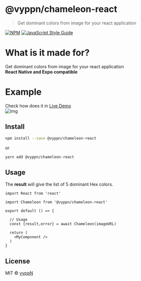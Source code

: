 # @vyppn/chameleon-react

> Get dominant colors from image for your react application

[![NPM](https://img.shields.io/npm/v/@vyppn/chameleon.svg)](https://www.npmjs.com/package/@vyppn/chameleon) [![JavaScript Style Guide](https://img.shields.io/badge/code_style-standard-brightgreen.svg)](https://standardjs.com)

# What is it made for?

Get dominant colors from image for your react application<br/>
<b>React Native and Expo compatible</b>


# Example

Check how does it in [Live Demo](http://vyppn-chameleon.surge.sh)<br/>
![img](https://live.staticflickr.com/65535/49169306922_f99203666a_k.jpg)

## Install

```bash
npm install --save @vyppn/chameleon-react
```

or

```bash
yarn add @vyppn/chameleon-react
```

## Usage

The <b>result</b> will give the list of 5 dominant Hex colors.


```tsx
import React from 'react'

import Chameleon from '@vyppn/chameleon-react'

export default () => {

  // Usage
  const {result,error} = await Chameleon(imageURL)
  
  return (
    <MyComponent />
  )
}
```

## License

MIT © [vyppN](https://github.com/vyppN)
